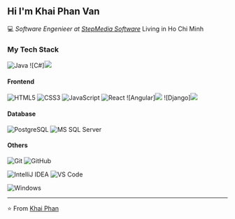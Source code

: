 ## Hi I'm Khai Phan Van

:computer: _Software Engenieer at [StepMedia Software](https://mediastep.com/)_ Living in Ho Chi Minh

### My Tech Stack

![Java](http://img.shields.io/badge/-Java-007396?style=flat-square&logo=java&logoColor=ffffff)
![C#]<img src="https://img.shields.io/badge/c%23%20-%23239120.svg?&style=for-the-badge&logo=c-sharp&logoColor=white"/>


#### Frontend
![HTML5](https://img.shields.io/badge/-HTML5-%23E44D27?style=flat-square&logo=html5&logoColor=ffffff)
![CSS3](https://img.shields.io/badge/-CSS3-%231572B6?style=flat-square&logo=css3)
![JavaScript](https://img.shields.io/badge/-JavaScript-%23F7DF1C?style=flat-square&logo=javascript&logoColor=000000&labelColor=%23F7DF1C&color=%23FFCE5A)
![React](https://img.shields.io/badge/-React-%23282C34?style=flat-square&logo=react)
![Angular]<img src="https://img.shields.io/badge/angular.js%20-%23E23237.svg?&style=for-the-badge&logo=angularjs&logoColor=white"/>
![Django]<img src="https://img.shields.io/badge/django%20-%23092E20.svg?&style=for-the-badge&logo=django&logoColor=white"/>


#### Database
![PostgreSQL](https://img.shields.io/badge/-PostgreSQL-336791?style=flat-square&logo=postgresql)
![MS SQL Server](http://img.shields.io/badge/-MS%20SQL%20Server-CC2927?style=flat-square&logo=microsoft-sql-server&logoColor=ffffff)

#### Others
![Git](https://img.shields.io/badge/-Git-%23F05032?style=flat-square&logo=git&logoColor=%23ffffff)
![GitHub](https://img.shields.io/badge/-GitHub-181717?style=flat-square&logo=github)

![IntelliJ IDEA](http://img.shields.io/badge/-IntelliJ%20IDEA-000000?style=flat-square&logo=intellij-idea&logoColor=ffffff)
![VS Code](http://img.shields.io/badge/-VS%20Code-007ACC?style=flat-square&logo=visual-studio-code&logoColor=ffffff)

![Windows](http://img.shields.io/badge/-Windows-0078D6?style=flat-square&logo=windows&logoColor=ffffff)

---
⭐️ From [Khai Phan](https://github.com/khaiphanvan)
